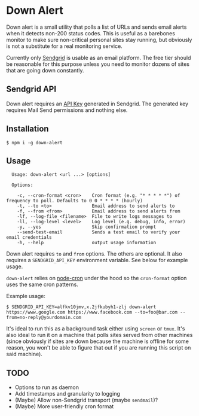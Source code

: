 # Down Alert

Down alert is a small utility that polls a list of URLs and sends email alerts when it detects non-200 status codes. This is useful as a barebones monitor to make sure non-critical personal sites stay running, but obviously is not a substitute for a real monitoring service.

Currently only [Sendgrid](https://sendgrid.com/) is usable as an email platform. The free tier should be reasonable for this purpose unless you need to monitor dozens of sites that are going down constantly.

## Sendgrid API
Down alert requires an [API Key](https://sendgrid.com/docs/Classroom/Send/How_Emails_Are_Sent/api_keys.html) generated in Sendgrid. The generated key requires Mail Send permissions and nothing else.

## Installation

```
$ npm i -g down-alert
```

## Usage

```
  Usage: down-alert <url ...> [options]

  Options:

    -c, --cron-format <cron>    Cron format (e.g. "* * * * *") of frequency to poll. Defaults to 0 0 * * * * (hourly)
    -t, --to <to>               Email address to send alerts to
    -f, --from <from>           Email address to send alerts from
    -lf, --log-file <filename>  File to write logs messages to
    -ll, --log-level <level>    Log level (e.g. debug, info, error)
    -y, --yes                   Skip confirmation prompt
    --send-test-email           Sends a test email to verify your email credentials
    -h, --help                  output usage information
```

Down alert requires `to` and `from` options. The others are optional. It also requires a `SENDGRID_API_KEY` environment variable. See below for example usage.

`down-alert` relies on [node-cron](https://github.com/kelektiv/node-cron) under the hood so the `cron-format` option uses the same cron patterns. 

Example usage:

```
$ SENDGRID_API_KEY=alfkv10jmv,x.2jfkubyh1-zlj down-alert https://www.google.com https://www.facebook.com --to=foo@bar.com --from=no-reply@yourdomain.com
```

It's ideal to run this as a background task either using `screen` or `tmux`. It's also ideal to run it on a machine that polls sites served from other machines (since obviously if sites are down because the machine is offline for some reason, you won't be able to figure that out if you are running this script on said machine).

## TODO

* Options to run as daemon
* Add timestamps and granularity to logging
* (Maybe) Allow non-Sendgrid transport (maybe `sendmail`)?
* (Maybe) More user-friendly cron format

